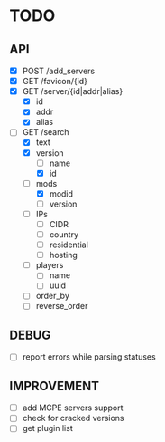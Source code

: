 # TODO

## API
- [X] POST /add_servers
- [X] GET /favicon/{id}
- [X] GET /server/{id|addr|alias}
  - [X] id
  - [X] addr
  - [X] alias
- [ ] GET /search
  - [X] text
  - [X] version
    - [ ] name
    - [X] id
  - [ ] mods
    - [X] modid
    - [ ] version
  - [ ] IPs
    - [ ] CIDR
    - [ ] country
    - [ ] residential
    - [ ] hosting
  - [ ] players
    - [ ] name
    - [ ] uuid
  - [ ] order_by
  - [ ] reverse_order

## DEBUG
- [ ] report errors while parsing statuses

## IMPROVEMENT
- [ ] add MCPE servers support
- [ ] check for cracked versions
- [ ] get plugin list
